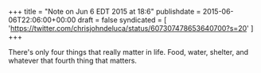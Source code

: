 +++
title = "Note on Jun 6 EDT 2015 at 18:6"
publishdate = 2015-06-06T22:06:00+00:00
draft = false
syndicated = [ 'https://twitter.com/chrisjohndeluca/status/607307478653640700?s=20' ]
+++

There's only four things that really matter in life. Food, water, shelter, and whatever that fourth thing that matters.
